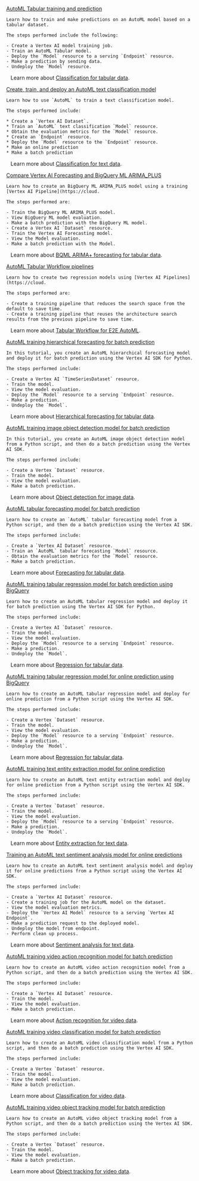 
[AutoML Tabular training and prediction](https://github.com/GoogleCloudPlatform/vertex-ai-samples/blob/main/notebooks/official/automl/automl-tabular-classification.ipynb)

```
Learn how to train and make predictions on an AutoML model based on a tabular dataset.

The steps performed include the following:

- Create a Vertex AI model training job.
- Train an AutoML Tabular model.
- Deploy the `Model` resource to a serving `Endpoint` resource.
- Make a prediction by sending data.
- Undeploy the `Model` resource.

```

&nbsp;&nbsp;&nbsp;Learn more about [Classification for tabular data](https://cloud.google.com/vertex-ai/docs/tabular-data/classification-regression/overview).


[Create, train, and deploy an AutoML text classification model](https://github.com/GoogleCloudPlatform/vertex-ai-samples/blob/main/notebooks/official/automl/automl-text-classification.ipynb)

```
Learn how to use `AutoML` to train a text classification model.

The steps performed include:

* Create a `Vertex AI Dataset`.
* Train an `AutoML` text classification `Model` resource.
* Obtain the evaluation metrics for the `Model` resource.
* Create an `Endpoint` resource.
* Deploy the `Model` resource to the `Endpoint` resource.
* Make an online prediction
* Make a batch prediction

```

&nbsp;&nbsp;&nbsp;Learn more about [Classification for text data](https://cloud.google.com/vertex-ai/docs/text-data/classification/train-model).


[Compare Vertex AI Forecasting and BigQuery ML ARIMA_PLUS](https://github.com/GoogleCloudPlatform/vertex-ai-samples/blob/main/notebooks/official/automl/automl_forecasting_bqml_arima_plus_comparison.ipynb)

```
Learn how to create an BigQuery ML ARIMA_PLUS model using a training [Vertex AI Pipeline](https://cloud.

The steps performed are:

- Train the BigQuery ML ARIMA_PLUS model.
- View BigQuery ML model evaluation.
- Make a batch prediction with the BigQuery ML model.
- Create a Vertex AI `Dataset` resource.
- Train the Vertex AI Forecasting model.
- View the Model evaluation.
- Make a batch prediction with the Model.

```

&nbsp;&nbsp;&nbsp;Learn more about [BQML ARIMA+ forecasting for tabular data](https://cloud.google.com/vertex-ai/docs/tabular-data/forecasting-arima/overview).


[AutoML Tabular Workflow pipelines](https://github.com/GoogleCloudPlatform/vertex-ai-samples/blob/main/notebooks/official/automl/automl_tabular_on_vertex_pipelines.ipynb)

```
Learn how to create two regression models using [Vertex AI Pipelines](https://cloud.

The steps performed are:

- Create a training pipeline that reduces the search space from the default to save time.
- Create a training pipeline that reuses the architecture search results from the previous pipeline to save time.

```

&nbsp;&nbsp;&nbsp;Learn more about [Tabular Workflow for E2E AutoML](https://cloud.google.com/vertex-ai/docs/tabular-data/tabular-workflows/e2e-automl).


[AutoML training hierarchical forecasting for batch prediction](https://github.com/GoogleCloudPlatform/vertex-ai-samples/blob/main/notebooks/official/automl/sdk_automl_forecasting_hierarchical_batch.ipynb)

```
In this tutorial, you create an AutoML hierarchical forecasting model and deploy it for batch prediction using the Vertex AI SDK for Python.

The steps performed include:

- Create a Vertex AI `TimeSeriesDataset` resource.
- Train the model.
- View the model evaluation.
- Deploy the `Model` resource to a serving `Endpoint` resource.
- Make a prediction.
- Undeploy the `Model`.

```

&nbsp;&nbsp;&nbsp;Learn more about [Hierarchical forecasting for tabular data](https://cloud.google.com/vertex-ai/docs/tabular-data/forecasting/hierarchical).


[AutoML training image object detection model for batch prediction](https://github.com/GoogleCloudPlatform/vertex-ai-samples/blob/main/notebooks/official/automl/sdk_automl_image_object_detection_batch.ipynb)

```
In this tutorial, you create an AutoML image object detection model from a Python script, and then do a batch prediction using the Vertex AI SDK.

The steps performed include:

- Create a Vertex `Dataset` resource.
- Train the model.
- View the model evaluation.
- Make a batch prediction.

```

&nbsp;&nbsp;&nbsp;Learn more about [Object detection for image data](https://cloud.google.com/vertex-ai/docs/image-data/object-detection/train-model).


[AutoML tabular forecasting model for batch prediction](https://github.com/GoogleCloudPlatform/vertex-ai-samples/blob/main/notebooks/official/automl/sdk_automl_tabular_forecasting_batch.ipynb)

```
Learn how to create an `AutoML` tabular forecasting model from a Python script, and then do a batch prediction using the Vertex AI SDK.

The steps performed include:

- Create a `Vertex AI Dataset` resource.
- Train an `AutoML` tabular forecasting `Model` resource.
- Obtain the evaluation metrics for the `Model` resource.
- Make a batch prediction.

```

&nbsp;&nbsp;&nbsp;Learn more about [Forecasting for tabular data](https://cloud.google.com/vertex-ai/docs/tabular-data/forecasting/overview).


[AutoML training tabular regression model for batch prediction using BigQuery](https://github.com/GoogleCloudPlatform/vertex-ai-samples/blob/main/notebooks/official/automl/sdk_automl_tabular_regression_batch_bq.ipynb)

```
Learn how to create an AutoML tabular regression model and deploy it for batch prediction using the Vertex AI SDK for Python.

The steps performed include:

- Create a Vertex AI `Dataset` resource.
- Train the model.
- View the model evaluation.
- Deploy the `Model` resource to a serving `Endpoint` resource.
- Make a prediction.
- Undeploy the `Model`.

```

&nbsp;&nbsp;&nbsp;Learn more about [Regression for tabular data](https://cloud.google.com/vertex-ai/docs/tabular-data/classification-regression/overview).


[AutoML training tabular regression model for online prediction using BigQuery](https://github.com/GoogleCloudPlatform/vertex-ai-samples/blob/main/notebooks/official/automl/sdk_automl_tabular_regression_online_bq.ipynb)

```
Learn how to create an AutoML tabular regression model and deploy for online prediction from a Python script using the Vertex AI SDK.

The steps performed include:

- Create a Vertex `Dataset` resource.
- Train the model.
- View the model evaluation.
- Deploy the `Model` resource to a serving `Endpoint` resource.
- Make a prediction.
- Undeploy the `Model`.

```

&nbsp;&nbsp;&nbsp;Learn more about [Regression for tabular data](https://cloud.google.com/vertex-ai/docs/tabular-data/classification-regression/overview).


[AutoML training text entity extraction model for online prediction](https://github.com/GoogleCloudPlatform/vertex-ai-samples/blob/main/notebooks/official/automl/sdk_automl_text_entity_extraction_online.ipynb)

```
Learn how to create an AutoML text entity extraction model and deploy for online prediction from a Python script using the Vertex AI SDK.

The steps performed include:

- Create a Vertex `Dataset` resource.
- Train the model.
- View the model evaluation.
- Deploy the `Model` resource to a serving `Endpoint` resource.
- Make a prediction.
- Undeploy the `Model`.

```

&nbsp;&nbsp;&nbsp;Learn more about [Entity extraction for text data](https://cloud.google.com/vertex-ai/docs/text-data/entity-extraction/train-model).


[Training an AutoML text sentiment analysis model for online predictions](https://github.com/GoogleCloudPlatform/vertex-ai-samples/blob/main/notebooks/official/automl/sdk_automl_text_sentiment_analysis_online.ipynb)

```
Learn how to create an AutoML text sentiment analysis model and deploy it for online predictions from a Python script using the Vertex AI SDK.

The steps performed include:

- Create a `Vertex AI Dataset` resource.
- Create a training job for the AutoML model on the dataset.
- View the model evaluation metrics.
- Deploy the `Vertex AI Model` resource to a serving `Vertex AI Endpoint`.
- Make a prediction request to the deployed model.
- Undeploy the model from endpoint.
- Perform clean up process.

```

&nbsp;&nbsp;&nbsp;Learn more about [Sentiment analysis for text data](https://cloud.google.com/vertex-ai/docs/text-data/sentiment-analysis/train-model).


[AutoML training video action recognition model for batch prediction](https://github.com/GoogleCloudPlatform/vertex-ai-samples/blob/main/notebooks/official/automl/sdk_automl_video_action_recognition_batch.ipynb)

```
Learn how to create an AutoML video action recognition model from a Python script, and then do a batch prediction using the Vertex AI SDK.

The steps performed include:

- Create a `Vertex AI Dataset` resource.
- Train the model.
- View the model evaluation.
- Make a batch prediction.

```

&nbsp;&nbsp;&nbsp;Learn more about [Action recognition for video data](https://cloud.google.com/vertex-ai/docs/video-data/action-recognition/train-model).


[AutoML training video classification model for batch prediction](https://github.com/GoogleCloudPlatform/vertex-ai-samples/blob/main/notebooks/official/automl/sdk_automl_video_classification_batch.ipynb)

```
Learn how to create an AutoML video classification model from a Python script, and then do a batch prediction using the Vertex AI SDK.

The steps performed include:

- Create a Vertex `Dataset` resource.
- Train the model.
- View the model evaluation.
- Make a batch prediction.

```

&nbsp;&nbsp;&nbsp;Learn more about [Classification for video data](https://cloud.google.com/vertex-ai/docs/video-data/classification/train-model).


[AutoML training video object tracking model for batch prediction](https://github.com/GoogleCloudPlatform/vertex-ai-samples/blob/main/notebooks/official/automl/sdk_automl_video_object_tracking_batch.ipynb)

```
Learn how to create an AutoML video object tracking model from a Python script, and then do a batch prediction using the Vertex AI SDK.

The steps performed include:

- Create a Vertex `Dataset` resource.
- Train the model.
- View the model evaluation.
- Make a batch prediction.

```

&nbsp;&nbsp;&nbsp;Learn more about [Object tracking for video data](https://cloud.google.com/vertex-ai/docs/video-data/object-tracking/train-model).

